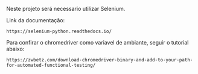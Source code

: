 
Neste projeto será necessario utilizar Selenium.

Link da documentação:

```url
https://selenium-python.readthedocs.io/
```

Para confirar o chromedriver como variavel de ambiante, seguir o tutorial abaixo:

```url
https://zwbetz.com/download-chromedriver-binary-and-add-to-your-path-for-automated-functional-testing/
```


